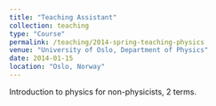 ```yaml
---
title: "Teaching Assistant"
collection: teaching
type: "Course"
permalink: /teaching/2014-spring-teaching-physics
venue: "University of Oslo, Department of Physics"
date: 2014-01-15
location: "Oslo, Norway"
---
```


Introduction to physics for non-physicists, 2 terms.
